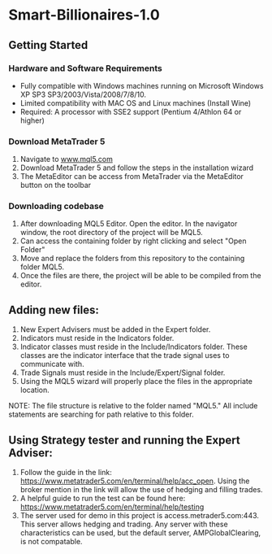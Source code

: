 # Smart-Billionaires-1.0

## Getting Started
### Hardware and Software Requirements
* Fully compatible with Windows machines running on Microsoft Windows XP SP3 SP3/2003/Vista/2008/7/8/10. 
* Limited compatibility with MAC OS and Linux machines (Install Wine)
* Required: A processor with SSE2 support (Pentium 4/Athlon 64 or higher) 

### Download MetaTrader 5
1. Navigate to www.mql5.com
2. Download MetaTrader 5 and follow the steps in the installation wizard
3. The MetaEditor can be access from MetaTrader via the MetaEditor button on the toolbar

### Downloading codebase
1. After downloading MQL5 Editor. Open the editor. In the navigator window, the root directory of the project will be MQL5. 
2. Can access the containing folder by right clicking and select "Open Folder"
3. Move and replace the folders from this repository to the containing folder MQL5. 
4. Once the files are there, the project will be able to be compiled from the editor.

## Adding new files:
1. New Expert Advisers must be added in the Expert folder.
2. Indicators must reside in the Indicators folder.
3. Indicator classes must reside in the Include/Indicators folder. These classes are the indicator interface that the trade signal uses to
   communicate with.
4. Trade Signals must reside in the Include/Expert/Signal folder.
5. Using the MQL5 wizard will properly place the files in the appropriate location.

NOTE: The file structure is relative to the folder named "MQL5." All include statements are searching for path relative to this folder.

## Using Strategy tester and running the Expert Adviser:
1. Follow the guide in the link: https://www.metatrader5.com/en/terminal/help/acc_open. Using the broker mention in the link will allow the use of hedging and filling trades.
2. A helpful guide to run the test can be found here: https://www.metatrader5.com/en/terminal/help/testing
3. The server used for demo in this project is access.metrader5.com:443. This server allows hedging and trading. 
   Any server with these characteristics can be used, but the default server, AMPGlobalClearing, is not compatable.
